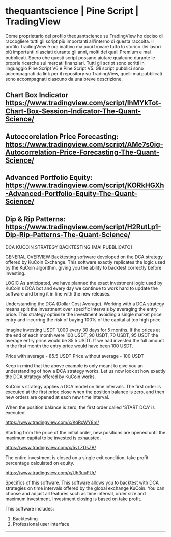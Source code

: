 # thequantscience | Pine Script | TradingView 
Come proprietario del profilo thequantscience su TradingView ho deciso di raccogliere tutti gli script più importanti all'interno di questa raccolta. Il profilo TradingView è ora inattivo ma puoi trovare tutto lo storico dei lavori più importanti rilasciati durante gli anni, molti dei quali Premium e mai pubblicati. Spero che questi script possano aiutare qualcuno durante le proprie ricerche sui mercati finanziari. Tutti gli script sono scritti in linguaggio Pine Script V6 e Pine Script V5. Gli script pubblici sono accompagnati da link per il repository su TradingView, quelli mai pubblicati sono accompagnati ciascuno da una breve descrizione.

Chart Box Indicator https://www.tradingview.com/script/IhMYkTot-Chart-Box-Session-Indicator-The-Quant-Science/
------------------------------------------------------------------------------------------------------------------------------------------------------------------------------------------------------
Autoccorelation Price Forecasting: https://www.tradingview.com/script/AMe7s0ig-Autocorrelation-Price-Forecasting-The-Quant-Science/
------------------------------------------------------------------------------------------------------------------------------------------------------------------------------------------------------
Advanced Portfolio Equity: https://www.tradingview.com/script/KORkHGXh-Advanced-Portfolio-Equity-The-Quant-Science/
------------------------------------------------------------------------------------------------------------------------------------------------------------------------------------------------------
Dip & Rip Patterns: https://www.tradingview.com/script/H2RutLp1-Dip-Rip-Patterns-The-Quant-Science/
------------------------------------------------------------------------------------------------------------------------------------------------------------------------------------------------------
DCA KUCOIN STRATEGY BACKTESTING [MAI PUBBLICATO]

GENERAL OVERVIEW
Backtesting software developed on the DCA strategy offered by KuCoin Exchange. This software exactly replicates the logic used by the KuCoin algorithm, giving you the ability to backtest correctly before investing.

LOGIC
As anticipated, we have planned the exact investment logic used by KuCoin's DCA bot and every day we continue to work hard to update the software and bring it in line with the new releases.

Understanding the DCA (Dollar Cost Average).
Working with a DCA strategy means split the investment over specific intervals by averaging the entry price. This strategy optimize the investment avoiding a single market price entry and incurring the risk of buying 100% of the capital at too high price.

Imagine investing USDT 1,000 every 30 days for 5 months. If the prices at the end of each month were 100 USDT, 90 USDT, 70 USDT, 95 USDT the average entry price would be 85.5 USDT. If we had invested the full amount in the first month the entry price would have been 100 USDT.

Price with average - 85.5 USDT
Price without average - 100 USDT

Keep in mind that the above example is only meant to give you an understanding of how a DCA strategy works. Let us now look at how exactly the DCA strategy offered by KuCoin works.

KuCoin's strategy applies a DCA model on time intervals. The first order is executed at the first price close when the position balance is zero, and then new orders are opened at each new time interval.

When the position balance is zero, the first order called 'START DCA' is executed.

https://www.tradingview.com/x/KqRcWY8m/

Starting from the price of the initial order, new positions are opened until the maximum capital to be invested is exhausted.

https://www.tradingview.com/x/5vLZDsZB/

The entire investment is closed on a single exit condition, take profit percentage calculated on equity.

https://www.tradingview.com/x/Uh3uuPUr/

Specifics of this software.
This software allows you to backtest with DCA strategies on time intervals offered by the global exchange KuCoin. You can choose and adjust all features such as time interval, order size and maximum investment. Investment closing is based on take profit.

This software includes:
1) Backtesting
2) Professional user interface

------------------------------------------------------------------------------------------------------------------------------------------------------------------------------------------------------


